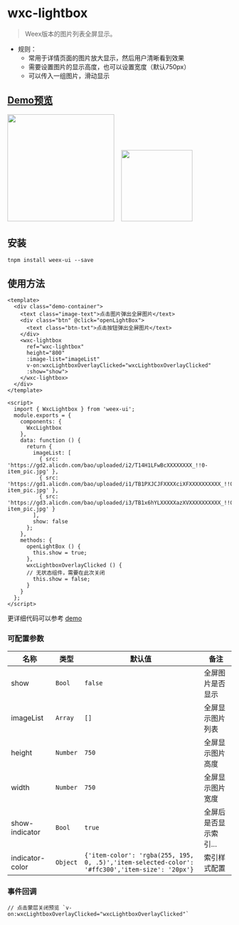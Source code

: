 # wxc-lightbox 

> Weex版本的图片列表全屏显示。

- 规则：
    - 常用于详情页面的图片放大显示，然后用户清晰看到效果
    - 需要设置图片的显示高度，也可以设置宽度（默认750px）
    - 可以传入一组图片，滑动显示
    
## [Demo预览](https://h5.m.taobao.com/trip/wxc-lightbox/index.html?_wx_tpl=https%3A%2F%2Fh5.m.taobao.com%2Ftrip%2Fwxc-lightbox%2Fdemo%2Findex.native-min.js)
<img src="https://gw.alipayobjects.com/zos/rmsportal/RzbkfaSHRYaJzdPrsgLj.gif" width="240"/>&nbsp;&nbsp;&nbsp;&nbsp;<img src="http://gtms04.alicdn.com/tfs/TB1BGPdSpXXXXajaVXXXXXXXXXX-200-200.png" width="160"/>

## 安装

```
tnpm install weex-ui --save

```

## 使用方法

```
<template>
  <div class="demo-container">
    <text class="image-text">点击图片弹出全屏图片</text>
    <div class="btn" @click="openLightBox">
      <text class="btn-txt">点击按钮弹出全屏图片</text>
    </div>
    <wxc-lightbox
      ref="wxc-lightbox"
      height="800"
      :image-list="imageList"
      v-on:wxcLightboxOverlayClicked="wxcLightboxOverlayClicked"
      :show="show">
    </wxc-lightbox>
  </div>
</template>

<script>
  import { WxcLightbox } from 'weex-ui';
  module.exports = {
    components: {
      WxcLightbox
    },
    data: function () {
      return {
        imageList: [
          { src: 'https://gd2.alicdn.com/bao/uploaded/i2/T14H1LFwBcXXXXXXXX_!!0-item_pic.jpg' },
          { src: 'https://gd1.alicdn.com/bao/uploaded/i1/TB1PXJCJFXXXXciXFXXXXXXXXXX_!!0-item_pic.jpg' },
          { src: 'https://gd3.alicdn.com/bao/uploaded/i3/TB1x6hYLXXXXXazXVXXXXXXXXXX_!!0-item_pic.jpg' }
        ],
        show: false
      };
    },
    methods: {
      openLightBox () {
        this.show = true;
      },
      wxcLightboxOverlayClicked () {
      // 无状态组件，需要在此次关闭
        this.show = false;
      }
    }
  };
</script>
```

更详细代码可以参考 [demo](https://github.com/alibaba/weex-ui/blob/master/example/lightbox/index.vue)

### 可配置参数

| 名称      | 类型     | 默认值   | 备注  |
|-------------|------------|--------|-----|
| show | `Bool` | `false` | 全屏图片是否显示 |
| imageList | `Array` | `[]` | 全屏显示图片列表 |
| height | `Number` | `750` | 全屏显示图片高度 |
| width | `Number` | `750` | 全屏显示图片宽度 |
| show-indicator | `Bool` | `true` |全屏后是否显示索引...|
| indicator-color | `Object` | `{'item-color': 'rgba(255, 195, 0, .5)','item-selected-color': '#ffc300','item-size': '20px'}` |索引样式配置|


### 事件回调

```
// 点击蒙层关闭预览 `v-on:wxcLightboxOverlayClicked="wxcLightboxOverlayClicked"`
```


